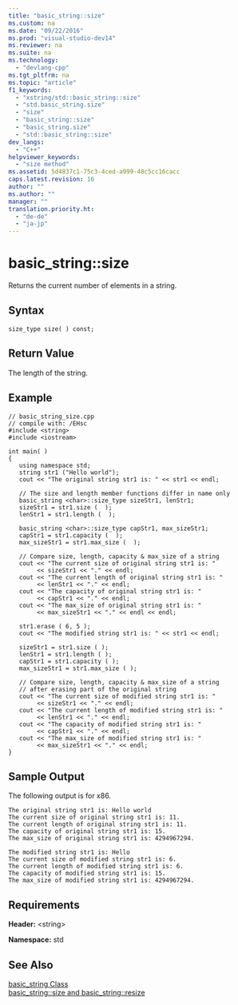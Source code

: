 ```yaml
---
title: "basic_string::size"
ms.custom: na
ms.date: "09/22/2016"
ms.prod: "visual-studio-dev14"
ms.reviewer: na
ms.suite: na
ms.technology: 
  - "devlang-cpp"
ms.tgt_pltfrm: na
ms.topic: "article"
f1_keywords: 
  - "xstring/std::basic_string::size"
  - "std.basic_string.size"
  - "size"
  - "basic_string::size"
  - "basic_string.size"
  - "std::basic_string::size"
dev_langs: 
  - "C++"
helpviewer_keywords: 
  - "size method"
ms.assetid: 5d4837c1-75c3-4ced-a999-48c5cc16cacc
caps.latest.revision: 16
author: ""
ms.author: ""
manager: ""
translation.priority.ht: 
  - "de-de"
  - "ja-jp"
---
```

# basic_string::size
Returns the current number of elements in a string.  
  
## Syntax  
  
```  
size_type size( ) const;  
```  
  
## Return Value  
 The length of the string.  
  
## Example  
  
```  
// basic_string_size.cpp  
// compile with: /EHsc  
#include <string>  
#include <iostream>  
  
int main( )   
{  
   using namespace std;  
   string str1 ("Hello world");  
   cout << "The original string str1 is: " << str1 << endl;  
  
   // The size and length member functions differ in name only  
   basic_string <char>::size_type sizeStr1, lenStr1;  
   sizeStr1 = str1.size (  );  
   lenStr1 = str1.length (  );  
  
   basic_string <char>::size_type capStr1, max_sizeStr1;  
   capStr1 = str1.capacity (  );  
   max_sizeStr1 = str1.max_size (  );  
  
   // Compare size, length, capacity & max_size of a string  
   cout << "The current size of original string str1 is: "   
        << sizeStr1 << "." << endl;  
   cout << "The current length of original string str1 is: "   
        << lenStr1 << "." << endl;  
   cout << "The capacity of original string str1 is: "  
        << capStr1 << "." << endl;  
   cout << "The max_size of original string str1 is: "   
        << max_sizeStr1 << "." << endl << endl;  
  
   str1.erase ( 6, 5 );  
   cout << "The modified string str1 is: " << str1 << endl;  
  
   sizeStr1 = str1.size ( );  
   lenStr1 = str1.length ( );  
   capStr1 = str1.capacity ( );  
   max_sizeStr1 = str1.max_size ( );  
  
   // Compare size, length, capacity & max_size of a string  
   // after erasing part of the original string  
   cout << "The current size of modified string str1 is: "   
        << sizeStr1 << "." << endl;  
   cout << "The current length of modified string str1 is: "   
        << lenStr1 << "." << endl;  
   cout << "The capacity of modified string str1 is: "  
        << capStr1 << "." << endl;  
   cout << "The max_size of modified string str1 is: "   
        << max_sizeStr1 << "." << endl;  
}  
```  
  
## Sample Output  
 The following output is for x86.  
  
```  
The original string str1 is: Hello world  
The current size of original string str1 is: 11.  
The current length of original string str1 is: 11.  
The capacity of original string str1 is: 15.  
The max_size of original string str1 is: 4294967294.  
  
The modified string str1 is: Hello   
The current size of modified string str1 is: 6.  
The current length of modified string str1 is: 6.  
The capacity of modified string str1 is: 15.  
The max_size of modified string str1 is: 4294967294.  
```  
  
## Requirements  
 **Header:** <string\>  
  
 **Namespace:** std  
  
## See Also  
 [basic_string Class](../vs140/basic_string-class.md)   
 [basic_string::size and basic_string::resize](../vs140/basic_string--size-and-basic_string--resize.md)